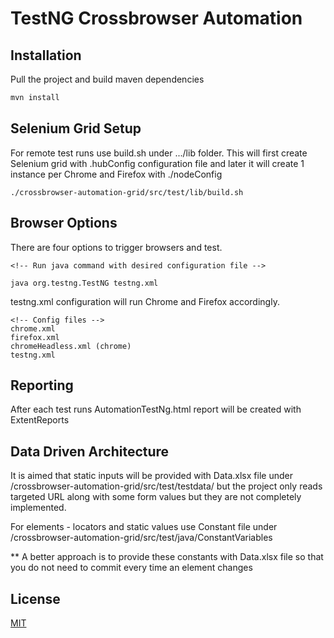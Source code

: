 # TestNG Crossbrowser Automation



## Installation

Pull the project and build maven dependencies

```bash
mvn install
```

## Selenium Grid Setup

For remote test runs use build.sh under .../lib folder. This will first create Selenium grid with .hubConfig configuration file and later it will create 1 instance per Chrome and Firefox with ./nodeConfig
```
./crossbrowser-automation-grid/src/test/lib/build.sh
```

## Browser Options
There are four options to trigger browsers and test.



```
<!-- Run java command with desired configuration file -->

java org.testng.TestNG testng.xml

```
testng.xml configuration will run Chrome and Firefox accordingly. 

```
<!-- Config files -->
chrome.xml
firefox.xml
chromeHeadless.xml (chrome)
testng.xml
```

## Reporting
After each test runs AutomationTestNg.html report will be created with ExtentReports

## Data Driven Architecture
It is aimed that static inputs will be provided with Data.xlsx file under /crossbrowser-automation-grid/src/test/testdata/ but the project only reads targeted URL along with some form values but they are not completely implemented. 

For elements - locators and static values use Constant file under /crossbrowser-automation-grid/src/test/java/ConstantVariables

** A better approach is to provide these constants with Data.xlsx file so that you do not need to commit every time an element changes

## License
[MIT](https://choosealicense.com/licenses/mit/)

